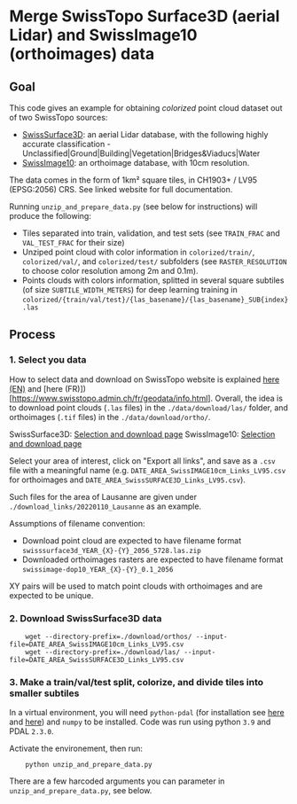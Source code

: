 # Merge SwissTopo Surface3D (aerial Lidar) and SwissImage10 (orthoimages) data


## Goal 
This code gives an example for obtaining _colorized_ point cloud dataset out of two SwissTopo sources:
- [SwissSurface3D](https://www.swisstopo.admin.ch/fr/geodata/height/surface3d.html): an aerial Lidar database, with the following highly accurate classification - Unclassified|Ground|Building|Vegetation|Bridges&Viaducs|Water
- [SwissImage10](https://www.swisstopo.admin.ch/en/geodata/images/ortho/swissimage10.html): an orthoimage database, with 10cm resolution.

The data comes in the form of 1km² square tiles, in CH1903+ / LV95 (EPSG:2056) CRS. See linked website for full documentation.

Running `unzip_and_prepare_data.py` (see below for instructions) will produce the following:

- Tiles separated into train, validation, and test sets (see `TRAIN_FRAC` and `VAL_TEST_FRAC` for their size)
- Unziped point cloud with color information in `colorized/train/`, `colorized/val/`, and `colorized/test/` subfolders (see `RASTER_RESOLUTION` to choose color resolution among 2m and 0.1m).
- Points clouds with colors information, splitted in several square subtiles (of size `SUBTILE_WIDTH_METERS`) for deep learning training in `colorized/{train/val/test}/{las_basename}/{las_basename}_SUB{index}.las`

## Process


### 1. Select you data
How to select data and download on SwissTopo website is explained [here (EN)](https://www.swisstopo.admin.ch/en/geodata/info.html) and [here (FR)])[https://www.swisstopo.admin.ch/fr/geodata/info.html].
Overall, the idea is to download point clouds (`.las` files) in the `./data/download/las/` folder, and orthoimages (`.tif` files) in the `./data/download/ortho/`.

SwissSurface3D: [Selection and download page](https://www.swisstopo.admin.ch/fr/geodata/height/surface3d.html)
SwissImage10: [Selection and download page](https://www.swisstopo.admin.ch/en/geodata/images/ortho/swissimage10.html)

Select your area of interest, click on "Export all links", and save as a `.csv` file with a meaningful name (e.g. `DATE_AREA_SwissIMAGE10cm_Links_LV95.csv` for orthoimages and `DATE_AREA_SwissSURFACE3D_Links_LV95.csv`).

Such files for the area of Lausanne are given under `./download_links/20220110_Lausanne` as an example.

Assumptions of filename convention:
- Download point cloud are expected to have filename format `swisssurface3d_YEAR_{X}-{Y}_2056_5728.las.zip`
- Downloaded orthoimages rasters are expected to have filename format `swissimage-dop10_YEAR_{X}-{Y}_0.1_2056`

XY pairs will be used to match point clouds with orthoimages and are expected to be unique. 

### 2. Download SwissSurface3D data

```
    wget --directory-prefix=./download/orthos/ --input-file=DATE_AREA_SwissIMAGE10cm_Links_LV95.csv
    wget --directory-prefix=./download/las/ --input-file=DATE_AREA_SwissSURFACE3D_Links_LV95.csv
```
### 3. Make a train/val/test split, colorize, and divide tiles into smaller subtiles

In a virtual environment, you will need `python-pdal` (for installation see [here](https://pdal.io/quickstart.html) and [here](https://opensourceoptions.com/blog/install-pdal-for-python-with-anaconda/)) and `numpy` to be installed. Code was run using python `3.9` and PDAL `2.3.0`.

Activate the environement, then run:

```
    python unzip_and_prepare_data.py
```
There are a few harcoded arguments you can parameter in `unzip_and_prepare_data.py`, see below. 


